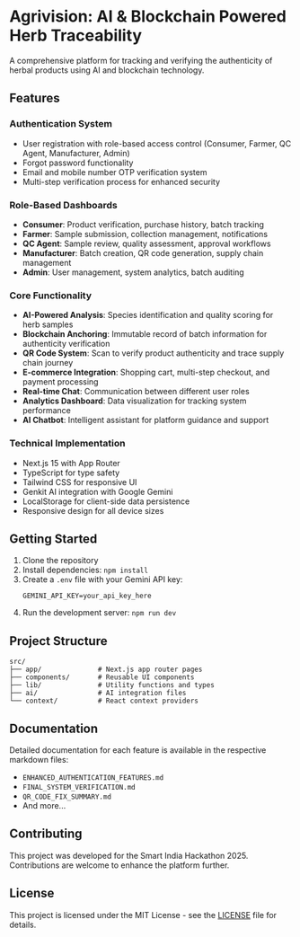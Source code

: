 # Agrivision: AI & Blockchain Powered Herb Traceability

A comprehensive platform for tracking and verifying the authenticity of herbal products using AI and blockchain technology.

## Features

### Authentication System
- User registration with role-based access control (Consumer, Farmer, QC Agent, Manufacturer, Admin)
- Forgot password functionality
- Email and mobile number OTP verification system
- Multi-step verification process for enhanced security

### Role-Based Dashboards
- **Consumer**: Product verification, purchase history, batch tracking
- **Farmer**: Sample submission, collection management, notifications
- **QC Agent**: Sample review, quality assessment, approval workflows
- **Manufacturer**: Batch creation, QR code generation, supply chain management
- **Admin**: User management, system analytics, batch auditing

### Core Functionality
- **AI-Powered Analysis**: Species identification and quality scoring for herb samples
- **Blockchain Anchoring**: Immutable record of batch information for authenticity verification
- **QR Code System**: Scan to verify product authenticity and trace supply chain journey
- **E-commerce Integration**: Shopping cart, multi-step checkout, and payment processing
- **Real-time Chat**: Communication between different user roles
- **Analytics Dashboard**: Data visualization for tracking system performance
- **AI Chatbot**: Intelligent assistant for platform guidance and support

### Technical Implementation
- Next.js 15 with App Router
- TypeScript for type safety
- Tailwind CSS for responsive UI
- Genkit AI integration with Google Gemini
- LocalStorage for client-side data persistence
- Responsive design for all device sizes

## Getting Started

1. Clone the repository
2. Install dependencies: `npm install`
3. Create a `.env` file with your Gemini API key:
   ```
   GEMINI_API_KEY=your_api_key_here
   ```
4. Run the development server: `npm run dev`

## Project Structure

```
src/
├── app/              # Next.js app router pages
├── components/       # Reusable UI components
├── lib/              # Utility functions and types
├── ai/               # AI integration files
└── context/          # React context providers
```

## Documentation

Detailed documentation for each feature is available in the respective markdown files:
- `ENHANCED_AUTHENTICATION_FEATURES.md`
- `FINAL_SYSTEM_VERIFICATION.md`
- `QR_CODE_FIX_SUMMARY.md`
- And more...

## Contributing

This project was developed for the Smart India Hackathon 2025. Contributions are welcome to enhance the platform further.

## License

This project is licensed under the MIT License - see the [LICENSE](LICENSE) file for details.